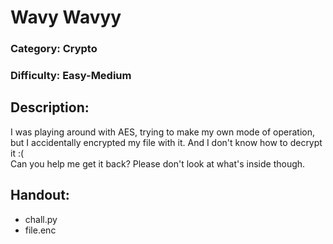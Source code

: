 # Wavy Wavyy

### Category: Crypto

### Difficulty: Easy-Medium

## Description:

I was playing around with AES, trying to make my own mode of operation, but I accidentally encrypted my file with it. And I don't know how to decrypt it :(  
Can you help me get it back? Please don't look at what's inside though. 

## Handout: 

- chall.py
- file.enc

